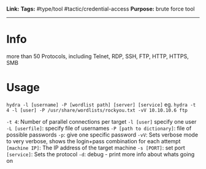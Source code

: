 **Link:**
**Tags:** #type/tool #tactic/credential-access 
**Purpose:** brute force tool

---
# Info
more than 50 Protocols, including Telnet, RDP, SSH, FTP, HTTP, HTTPS, SMB
# Usage
`hydra -l [username] -P [wordlist path] [server] [service]`
eg. `hydra -t 4 -l [user] -P /usr/share/wordlists/rockyou.txt -vV 10.10.10.6 ftp`

`-t 4`: Number of parallel connections per target
`-l [user]` specify one user
`-L [userfile]`: specify file of usernames
`-P [path to dictionary]`: file of possible passwords
`-p`: give one specific password
`-vV`: Sets verbose mode to very verbose, shows the login+pass combination for each attempt
`[machine IP]`: The IP address of the target machine
`-s [PORT]`: set port 
`[service]`: Sets the protocol
`-d`: debug - print more info about whats going on